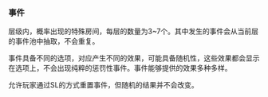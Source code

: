 ### 事件

层级内，概率出现的特殊房间，每层的数量为3~7个。其中发生的事件会从当前层的事件池中抽取，不会重复。

事件具备不同的选项，对应产生不同的效果，可能具备随机性，这些效果都会显示在选项上，不会出现纯粹的惩罚性事件。事件能够提供的效果多种多样。

允许玩家通过SL的方式重置事件，但随机的结果并不会改变。